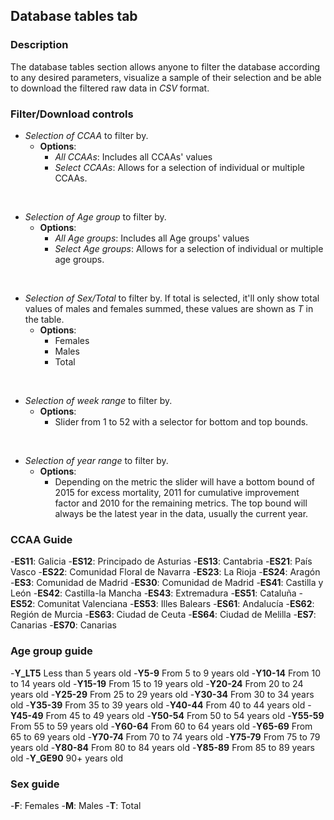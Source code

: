 ## Database tables tab

### Description

The database tables section allows anyone to filter the database according to any desired parameters, visualize a sample of their selection and be able to download the filtered raw data in *CSV* format.

### Filter/Download controls

+   *Selection of CCAA* to filter by.
    + **Options**:
      + *All CCAAs*: Includes all CCAAs' values
      + *Select CCAAs*: Allows for a selection of individual or multiple CCAAs.

&nbsp;

+ *Selection of Age group* to filter by.
    + **Options**:
      + *All Age groups*: Includes all Age groups' values
      + *Select Age groups*: Allows for a selection of individual or multiple age groups.

&nbsp;

+ *Selection of Sex/Total* to filter by. If total is selected, it'll only show total values of males and females summed, these values are shown as *T* in the table. 
    + **Options**:
      + Females 
      + Males 
      + Total 

&nbsp;

+ *Selection of week range* to filter by.
  + **Options**:
    + Slider from 1 to 52 with a selector for bottom and top bounds.

&nbsp;

+ *Selection of year range* to filter by.
  + **Options**:
    + Depending on the metric the slider will have a bottom bound of 2015 for excess mortality, 2011 for cumulative improvement factor and 2010 for the remaining metrics. The top bound will always be the latest year in the data, usually the current year.

### CCAA Guide

-**ES11**: Galicia
-**ES12**: Principado de Asturias
-**ES13**: Cantabria
-**ES21**: País Vasco
-**ES22**: Comunidad Floral de Navarra
-**ES23**: La Rioja
-**ES24**: Aragón
-**ES3**: Comunidad de Madrid
-**ES30**: Comunidad de Madrid
-**ES41**: Castilla y León
-**ES42**: Castilla-la Mancha
-**ES43**: Extremadura
-**ES51**: Cataluña
-**ES52**: Comunitat Valenciana
-**ES53**: Illes Balears
-**ES61**: Andalucía
-**ES62**: Región de Murcia
-**ES63**: Ciudad de Ceuta
-**ES64**: Ciudad de Melilla
-**ES7**: Canarias
-**ES70**: Canarias

### Age group guide

-**Y_LT5** Less than 5 years old
-**Y5-9** From 5 to 9 years old
-**Y10-14** From 10 to 14 years old
-**Y15-19** From 15 to 19 years old
-**Y20-24** From 20 to 24 years old
-**Y25-29** From 25 to 29 years old
-**Y30-34** From 30 to 34 years old
-**Y35-39** From 35 to 39 years old
-**Y40-44** From 40 to 44 years old
-**Y45-49** From 45 to 49 years old
-**Y50-54** From 50 to 54 years old
-**Y55-59** From 55 to 59 years old
-**Y60-64** From 60 to 64 years old
-**Y65-69** From 65 to 69 years old
-**Y70-74** From 70 to 74 years old
-**Y75-79** From 75 to 79 years old
-**Y80-84** From 80 to 84 years old
-**Y85-89** From 85 to 89 years old
-**Y_GE90** 90+ years old

### Sex guide

-**F**: Females
-**M**: Males
-**T**: Total